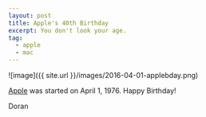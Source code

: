 ```yaml
---
layout: post
title: Apple's 40th Birthday
excerpt: You don't look your age.
tag:
  - apple
  - mac
---
```


![image]({{ site.url }}/images/2016-04-01-applebday.png)

[Apple](https://www.apple.com) was started on April 1, 1976. Happy Birthday!



Doran
